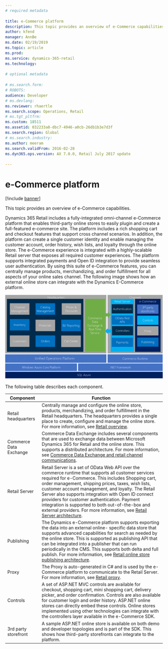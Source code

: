 ```yaml
---
# required metadata

title: e-Commerce platform
description: This topic provides an overview of e-Commerce capabilities.
author: kfend
manager: AnnBe
ms.date: 02/19/2019
ms.topic: article
ms.prod: 
ms.service: dynamics-365-retail
ms.technology: 

# optional metadata

# ms.search.form: 
# ROBOTS: 
audience: Developer
# ms.devlang: 
ms.reviewer: rhaertle
ms.search.scope: Operations, Retail
# ms.tgt_pltfrm: 
ms.custom: 18511
ms.assetid: 032233a8-dbc7-4946-a0cb-26db1b3e7d3f
ms.search.region: Global
# ms.search.industry: 
ms.author: meeram
ms.search.validFrom: 2016-02-28
ms.dyn365.ops.version: AX 7.0.0, Retail July 2017 update

---
```


# e-Commerce platform

[!include [banner](../includes/banner.md)]

This topic provides an overview of e-Commerce capabilities.

Dynamics 365 Retail includes a fully-integrated omni-channel e-Commerce platform that enables third-party online stores to easily plugin and create a full-featured e-commerce site. The platform includes a rich shopping cart and checkout features that support cross channel scenarios. In addition, the platform can create a single customer identity and enable managing the customer account, order history, wish lists, and loyalty through the online store. The e-Commerce experience is integrated with a highly-scalable Retail server that exposes all required customer experiences. The platform supports integrated payments and Open ID integration to provide seamless user authentication. By using this suite of e-Commerce features, you can centrally manage products, merchandizing, and order fulfillment for all aspects of your online sales channel. The following image shows how an external online store can integrate with the Dynamics E-Commerce platform. 

[![ECommerceUpdated](./media/ecommerceupdated-1024x545.png)](./media/ecommerceupdated.png) 

The following table describes each component.

| **Component**          | **Function**                                                                                                                                                                                                                                                                                                                                                                                                                                        |
|------------------------|-----------------------------------------------------------------------------------------------------------------------------------------------------------------------------------------------------------------------------------------------------------------------------------------------------------------------------------------------------------------------------------------------------------------------------------------------------|
| Retail headquarters    | Centrally manage and configure the online store, products, merchandizing, and order fulfillment in the Retail headquarters. The headquarters provides a single place to create, configure and manage the online store. For more information, see [Retail overview](https://docs.microsoft.com/dynamics365/unified-operations/retail/index).                                                                                                                                                                                                                             |
| Commerce Data Exchange | Commerce Data Exchange includes several components that are used to exchange data between Microsoft Dynamics 365 for Retail and the online store. This supports a distributed architecture. For more information, see [Commerce Data Exchange and retail channel communications](https://docs.microsoft.com/dynamics365/unified-operations/retail/dev-itpro/define-retail-channel-communications-cdx).                                                                                                                                                                                                                                                    |
| Retail Server          | Retail Server is a set of OData Web API over the commerce runtime that supports all customer services required for e-Commerce. This includes Shopping cart, order management, shipping prices, taxes, wish lists, customer account management, and loyalty. The Retail Server also supports integration with Open ID connect providers for customer authentication. Payment integration is supported to both out-of-the-box and external providers. For more information, see [Retail Server architecture](https://docs.microsoft.com/dynamics365/unified-operations/retail/dev-itpro/retail-server-architecture).   |
| Publishing             | The Dynamics e-Commerce platform supports exporting the data into an external online- specific data store that supports advanced capabilities for search as needed by the online store. This is supported as publishing API that can be integrated into a publisher that can run periodically in the CMS. This supports both delta and full publish. For more information, see [Retail online store publishing architecture](https://docs.microsoft.com/dynamics365/unified-operations/retail/dev-itpro/retail-online-store-publishing-architecture).                                                                |
| Proxy                  | The Proxy is auto-generated in C\# and is used by the e-Commerce platform to communicate to the Retail Server. For more information, see [Retail proxy](https://docs.microsoft.com/dynamics365/unified-operations/retail/dev-itpro/typescript-proxy-retail-pos).                                                                                                                                                                                                                                                                                                                                        |
| Controls               | A set of ASP.NET MVC controls are available for checkout, shopping cart, mini shopping cart, delivery picker, and order confirmation. Controls are also available for customer login and order history. ASP.NET online stores can directly embed these controls. Online stores implemented using other technologies can integrate with the controllers layer available in the e-Commerce SDK.                                                       |
| 3rd party storefront   | A sample ASP.NET online store is available on both demo and developer topologies and is part of the SDK. This shows how third-party storefronts can integrate to the platform.                                                                                                                                                                                                                                                                      |





